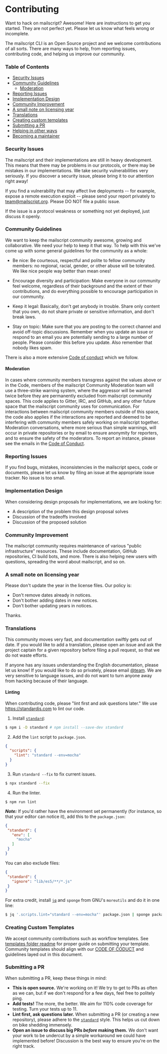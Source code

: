 # Contributing

Want to hack on mailscript? Awesome! Here are instructions to get you started.
They are not perfect yet. Please let us know what feels wrong or incomplete.

The mailscript CLI is an Open Source project and we welcome contributions of all sorts.
There are many ways to help, from reporting issues, contributing code, and
helping us improve our community.

### Table of Contents

<!-- START doctoc generated TOC please keep comment here to allow auto update -->
<!-- DON'T EDIT THIS SECTION, INSTEAD RE-RUN doctoc TO UPDATE -->


- [Security Issues](#security-issues)
- [Community Guidelines](#community-guidelines)
  - [Moderation](#moderation)
- [Reporting Issues](#reporting-issues)
- [Implementation Design](#implementation-design)
- [Community Improvement](#community-improvement)
- [A small note on licensing year](#a-small-note-on-licensing-year)
- [Translations](#translations)
- [Creating custom templates](#creating-custom-templates)
- [Submitting a PR](#submitting-a-pr)
- [Helping in other ways](#helping-in-other-ways)
- [Becoming a maintainer](#becoming-a-maintainer)

<!-- END doctoc generated TOC please keep comment here to allow auto update -->

### Security Issues

The mailscript and their implementations are still in heavy development. This means that there may be problems in our protocols, or there may be mistakes in our implementations. We take security vulnerabilities very seriously. If you discover a security issue, please bring it to our attention right away!

If you find a vulnerability that may affect live deployments -- for example, expose a remote execution exploit -- please send your report privately to [team@mailscript.org](mailto:team@mailscript.org?subject=Security). Please DO NOT file a public issue.

If the issue is a protocol weakness or something not yet deployed, just discuss it openly.

### Community Guidelines

We want to keep the mailscript community awesome, growing and collaborative. We need your help to keep it that way. To help with this we've come up with some general guidelines for the community as a whole:

- Be nice: Be courteous, respectful and polite to fellow community members: no regional, racial, gender, or other abuse will be tolerated. We like nice people way better than mean ones!

- Encourage diversity and participation: Make everyone in our community feel welcome, regardless of their background and the extent of their contributions, and do everything possible to encourage participation in our community.

- Keep it legal: Basically, don't get anybody in trouble. Share only content that you own, do not share private or sensitive information, and don't break laws.

- Stay on topic: Make sure that you are posting to the correct channel and avoid off-topic discussions. Remember when you update an issue or respond to an email you are potentially sending to a large number of people. Please consider this before you update. Also remember that nobody likes spam.

There is also a more extensive [Code of conduct](CODE_OF_CONDUCT.md) which we follow.

#### Moderation

In cases where community members transgress against the values above or in the Code, members of the mailscript Community Moderation team will use a three-strike warning system, where the aggressor will be warned twice before they are permanently excluded from mailscript community spaces. This code applies to Gitter, IRC, and GitHub, and any other future space that the mailscript community uses for communication. For interactions between mailscript community members outside of this space, the code also applies if the interactions are reported and deemed to be interfering with community members safely working on mailscript together. Moderation conversations, where more serious than simple warnings, will occur in private repositories or by email to ensure anonymity for reporters, and to ensure the safety of the moderators. To report an instance, please see the emails in the [Code of Conduct](CODE_OF_CONDUCT.md).

### Reporting Issues

If you find bugs, mistakes, inconsistencies in the mailscript specs, code or
documents, please let us know by filing an issue at the appropriate issue
tracker. No issue is too small.

### Implementation Design

When considering design proposals for implementations, we are looking for:

- A description of the problem this design proposal solves
- Discussion of the tradeoffs involved
- Discussion of the proposed solution

### Community Improvement

The mailscript community requires maintenance of various "public infrastructure" resources. These include documentation, GitHub repositories, CI build bots, and more. There is also helping new users with questions, spreading the word about mailscript, and so on.

### A small note on licensing year

Please don't update the year in the license files. Our policy is:

- Don't remove dates already in notices.
- Don't bother adding dates in new notices.
- Don't bother updating years in notices.

Thanks.

### Translations

This community moves very fast, and documentation swiftly gets out of date. If you would like to add a translation, please open an issue and ask the project captain for a given repository before filing a pull request, so that we do not waste efforts.

If anyone has any issues understanding the English documentation, please let us know! If you would like to do so privately, please email [@team](mailto:team@mailscript.org). We are very sensitive to language issues, and do not want to turn anyone away from hacking because of their language.

#### Linting

When contributing code, please "lint first and ask questions later." We use https://standardjs.com to lint our code.

1. Install [`standard`](https://standardjs.com/):

```sh
$ npm i -D standard # npm install --save-dev standard
```

2. Add the `lint` script to `package.json`.

```json
{
  "scripts": {
    "lint": "standard --env=mocha"
  }
}
```

3. Run `standard --fix` to fix current issues.

```sh
$ npx standard --fix
```

4. Run the linter.

```
$ npm run lint
```


***Note:*** If you'd rather have the environment set permanently (for instance, so that your editor can notice it), add this to the `package.json`:

 ```json
{
  "standard": {
    "env": [
      "mocha"
    ]
  }
}
```

You can also exclude files:

```json
{
 "standard": {
   "ignore": "lib/es5/**/*.js"
 }
}
```

For extra credit, install [`jq`](https://stedolan.github.io/jq/) and `sponge` from GNU's `moreutils` and do it in one line:

```sh
$ jq '.scripts.lint="standard --env=mocha"' package.json | sponge package.json
```
### Creating Custom Templates

We accept community contributions such as workflow templates. 
See [templates folder readme](packages/templates/templates.md) for proper guide on submitting your template. Community templates should align with our [CODE OF CODUCT](CODE_OF_CONDUCT.md) and guidelines layed out in this document.

### Submitting a PR

When submitting a PR, keep these things in mind:

* **This is open source.** We're working on it! We try to get to PRs as often as we can, but if we don't respond for a few days, feel free to politely ping.
* **Add tests!** The more, the better. We aim for 110% code coverage for testing. Turn your tests up to 11.
* **Lint first, ask questions later.** When submitting a PR (or creating a new repository), please adhere to the [`standard`](https://standardjs.com/) style. This helps us cut down on bike shedding immensely.
* **Open an issue to discuss big PRs _before_ making them.** We don't want your work to be undercut by a simple workaround we could have implemented before! Discussion is the best way to ensure you're on the right track.